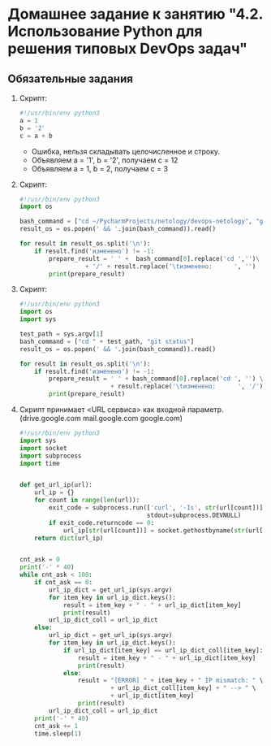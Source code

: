 # Домашнее задание к занятию "4.2. Использование Python для решения типовых DevOps задач"

## Обязательные задания

1. Скрипт:
	```python
    #!/usr/bin/env python3
	a = 1
	b = '2'
	c = a + b
	```
    * Ошибка, нельзя складывать целочисленное и строку.
    * Объявляем a = '1', b = '2', получаем c = 12
    * Объявляем a = 1, b = 2, получаем c = 3
    
1.  Скрипт:
    ```python  
    #!/usr/bin/env python3
    import os
    
    bash_command = ["cd ~/PycharmProjects/netology/devops-netology", "git status"]
    result_os = os.popen(' && '.join(bash_command)).read()
    
    for result in result_os.split('\n'):
        if result.find('изменено') != -1:
            prepare_result = ' ' +  bash_command[0].replace('cd ','')\
                      + '/' + result.replace('\tизменено:      ', '')
            print(prepare_result)
    ```
1. Скрипт:
   ```python
   #!/usr/bin/env python3
   import os
   import sys

   test_path = sys.argv[1]
   bash_command = ["cd " + test_path, "git status"]
   result_os = os.popen(' && '.join(bash_command)).read()

   for result in result_os.split('\n'):
       if result.find('изменено') != -1:
           prepare_result = ' ' + bash_command[0].replace('cd ', '') \
                            + result.replace('\tизменено:      ', '/')
           print(prepare_result)
   ```
1. Скрипт принимает <URL сервиса> как входной параметр.(drive.google.com mail.google.com google.com)

   ```python
   #!/usr/bin/env python3
   import sys
   import socket
   import subprocess
   import time
   
   
   def get_url_ip(url):
       url_ip = {}
       for count in range(len(url)):
           exit_code = subprocess.run(['curl', '-Is', str(url[count])],
                                      stdout=subprocess.DEVNULL)
           if exit_code.returncode == 0:
               url_ip[str(url[count])] = socket.gethostbyname(str(url[count]))
       return dict(url_ip)
   
   
   cnt_ask = 0
   print('-' * 40)
   while cnt_ask < 100:
       if cnt_ask == 0:
           url_ip_dict = get_url_ip(sys.argv)
           for item_key in url_ip_dict.keys():
               result = item_key + " - " + url_ip_dict[item_key]
               print(result)
           url_ip_dict_coll = url_ip_dict
       else:
           url_ip_dict = get_url_ip(sys.argv)
           for item_key in url_ip_dict.keys():
               if url_ip_dict[item_key] == url_ip_dict_coll[item_key]:
                   result = item_key + " - " + url_ip_dict[item_key]
                   print(result)
               else:
                   result = "[ERROR] " + item_key + " IP mismatch: " \
                            + url_ip_dict_coll[item_key] + " --> " \
                            + url_ip_dict[item_key]
                   print(result)
           url_ip_dict_coll = url_ip_dict
       print('-' * 40)
       cnt_ask += 1
       time.sleep(1)
   ```
